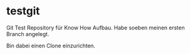 # testgit
Git Test Repository für Know How Aufbau.
Habe soeben meinen ersten Branch angelegt.

Bin dabei einen Clone einzurichten.

